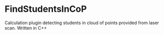 # FindStudentsInCoP

Calculation plugin detecting students in cloud of points provided from laser scan.
Written in C++

